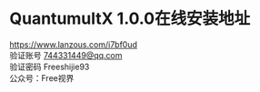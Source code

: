 # QuantumultX 1.0.0在线安装地址
https://www.lanzous.com/i7bf0ud  
验证账号
744331449@qq.com  
验证密码
Freeshijie93  
公众号：Free视界
